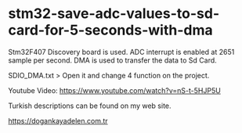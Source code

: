 # stm32-save-adc-values-to-sd-card-for-5-seconds-with-dma

Stm32F407 Discovery board is used. ADC interrupt is enabled at 2651 sample per second. DMA is used to transfer the data to Sd Card. 


SDIO_DMA.txt > Open it and change 4 function on the project.

Youtube Video: https://www.youtube.com/watch?v=nS-t-5HJP5U

Turkish descriptions can be found on my web site.

https://dogankayadelen.com.tr
